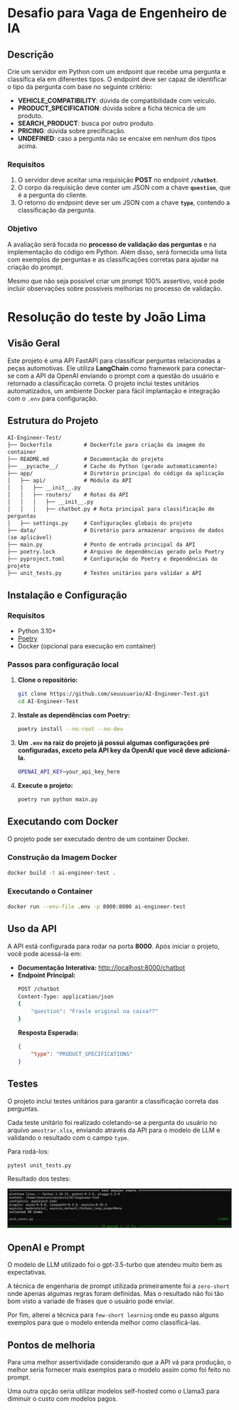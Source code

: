 # Desafio para Vaga de Engenheiro de IA

## Descrição

Crie um servidor em Python com um endpoint que recebe uma pergunta e classifica ela em diferentes tipos. O endpoint deve ser capaz de identificar o tipo da pergunta com base no seguinte critério:

- **VEHICLE_COMPATIBILITY**: dúvida de compatibilidade com veículo.
- **PRODUCT_SPECIFICATION**: dúvida sobre a ficha técnica de um produto.
- **SEARCH_PRODUCT**: busca por outro produto.
- **PRICING**: dúvida sobre precificação.
- **UNDEFINED**: caso a pergunta não se encaixe em nenhum dos tipos acima.

### Requisitos

1. O servidor deve aceitar uma requisição **POST** no endpoint **`/chatbot`**.
2. O corpo da requisição deve conter um JSON com a chave **`question`**, que é a pergunta do cliente.
3. O retorno do endpoint deve ser um JSON com a chave **`type`**, contendo a classificação da pergunta.

### Objetivo

A avaliação será focada no **processo de validação das perguntas** e na implementação do código em Python. Além disso, será fornecida uma lista com exemplos de perguntas e as classificações corretas para ajudar na criação do prompt.

Mesmo que não seja possível criar um prompt 100% assertivo, você pode incluir observações sobre possíveis melhorias no processo de validação.

# Resolução do teste by João Lima


## **Visão Geral**

Este projeto é uma API FastAPI para classificar perguntas relacionadas a peças automotivas. Ele utiliza **LangChain** como framework para conectar-se com a API da OpenAI enviando o prompt com a questão do usuário e retornado a classificação correta. O projeto inclui testes unitários automatizados, um ambiente Docker para fácil implantação e integração com o `.env` para configuração.

## **Estrutura do Projeto**

```
AI-Engineer-Test/
├── Dockerfile          # Dockerfile para criação da imagem do container
├── README.md           # Documentação do projeto
├── __pycache__/        # Cache do Python (gerado automaticamente)
├── app/                # Diretório principal do código da aplicação
│   ├── api/            # Módulo da API
│   │   ├── __init__.py
│   │   ├── routers/    # Rotas da API
│   │   │   ├── __init__.py
│   │   │   ├── chatbot.py # Rota principal para classificação de perguntas
│   ├── settings.py     # Configurações globais do projeto
├── data/               # Diretório para armazenar arquivos de dados (se aplicável)
├── main.py             # Ponto de entrada principal da API
├── poetry.lock         # Arquivo de dependências gerado pelo Poetry
├── pyproject.toml      # Configuração do Poetry e dependências do projeto
├── unit_tests.py       # Testes unitários para validar a API
```

## **Instalação e Configuração**

### **Requisitos**

- Python 3.10+
- [Poetry](https://python-poetry.org/)
- Docker (opcional para execução em container)

### **Passos para configuração local**

1. **Clone o repositório:**

   ```sh
   git clone https://github.com/seuusuario/AI-Engineer-Test.git
   cd AI-Engineer-Test
   ```

2. **Instale as dependências com Poetry:**

   ```sh
   poetry install --no-root --no-dev
   ```

3. **Um ****`.env`**** na raiz do projeto já possui algumas configurações pré configuradas, exceto pela API key da OpenAI que você deve adicioná-la.**

   ```sh
   OPENAI_API_KEY=your_api_key_here
   ```

4. **Execute o projeto:**

   ```sh
   poetry run python main.py
   ```

## **Executando com Docker**

O projeto pode ser executado dentro de um container Docker.

### **Construção da Imagem Docker**

```sh
docker build -t ai-engineer-test .
```

### **Executando o Container**

```sh
docker run --env-file .env -p 8000:8000 ai-engineer-test
```

## **Uso da API**

A API está configurada para rodar na porta **8000**. Após iniciar o projeto, você pode acessá-la em:

- **Documentação Interativa:** [http://localhost:8000/chatbot](http://localhost:8000/chatbot)
- **Endpoint Principal:**
  ```sh
  POST /chatbot
  Content-Type: application/json
  {
      "question": "Frasle original na caixa??"
  }
  ```
  **Resposta Esperada:**
  ```json
  {
      "type": "PRODUCT_SPECIFICATIONS"
  }
  ```

## **Testes**

O projeto inclui testes unitários para garantir a classificação correta das perguntas. 

Cada teste unitário foi realizado coletando-se a pergunta do usuário no arquivo `amostrar.xlsx`, enviando através da API para o modelo de LLM e validando o resultado com o campo `type`.

Para rodá-los:

```sh
pytest unit_tests.py
```
Resultado dos testes:

![alt text](image.png)

## OpenAI e Prompt

O modelo de LLM utilizado foi o gpt-3.5-turbo que atendeu muito bem as expectativas.

A técnica de engenharia de prompt utilizada primeiramente foi a `zero-short` onde apenas algumas regras foram definidas. Mas o resultado não foi tão bom visto a variade de frases que o usuário pode enviar. 

Por fim, alterei a técnica para `few-short learning` onde eu passo alguns exemplos para que o modelo entenda melhor como classificá-las.

## Pontos de melhoria

Para uma melhor assertividade considerando que a API vá para produção, o melhor seria fornecer mais exemplos para o modelo assim como foi feito no prompt.

Uma outra opção seria utilizar modelos self-hosted como o Llama3 para diminuir o custo com modelos pagos.



